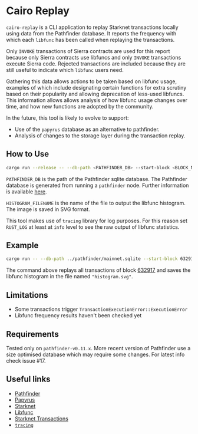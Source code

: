 # Cairo Replay

`cairo-replay` is a CLI application to replay Starknet transactions locally
using data from the Pathfinder database. It reports the frequency with which
each `libfunc` has been called when replaying the transactions.

Only `INVOKE` transactions of Sierra contracts are used for this report because
only Sierra contracts use libfuncs and only `INVOKE` transactions execute Sierra
code. Rejected transactions are included because they are still useful to
indicate which `libfunc` users need.

Gathering this data allows actions to be taken based on libfunc usage, examples
of which include designating certain functions for extra scrutiny based on their
popularity and allowing deprecation of less-used libfuncs. This information
allows allows analysis of how libfunc usage changes over time, and how new
functions are adopted by the community.

In the future, this tool is likely to evolve to support:

- Use of the `papyrus` database as an alternative to pathfinder.
- Analysis of changes to the storage layer during the transaction replay.

## How to Use

```bash
cargo run --release -- --db-path <PATHFINDER_DB> --start-block <BLOCK_NUM> --end-block <BLOCK_NUM> [--svg-out <HISTOGRAM_FILENAME>]
```

`PATHFINDER_DB` is the path of the Pathfinder sqlite database. The Pathfinder
database is generated from running a `pathfinder` node. Further information is
available
[here](https://github.com/eqlabs/pathfinder/tree/v0.11.6?tab=readme-ov-file#database-snapshots).

`HISTOGRAM_FILENAME` is the name of the file to output the libfunc histogram.
The image is saved in SVG format.

This tool makes use of `tracing` library for log purposes. For this reason set
`RUST_LOG` at least at `info` level to see the raw output of libfunc statistics.

## Example

```bash
cargo run -- --db-path ../pathfinder/mainnet.sqlite --start-block 632917 --end-block 632917 --svg-out "histogram.svg"
```

The command above replays all transactions of block
[632917](https://starkscan.co/block/632917#transactions) and saves the libfunc
histogram in the file named `"histogram.svg"`.

## Limitations

- Some transactions trigger `TransactionExecutionError::ExecutionError`
- Libfunc frequency results haven't been checked yet

## Requirements

Tested only on `pathfinder-v0.11.x`. More recent version of Pathfinder use a
size optimised database which may require some changes. For latest info check
issue #17.

## Useful links

- [Pathfinder](https://github.com/eqlabs/pathfinder)
- [Papyrus](https://github.com/starkware-libs/papyrus)
- [Starknet](https://docs.starknet.io/documentation/)
- [Libfunc](https://github.com/lambdaclass/cairo_native?tab=readme-ov-file#implemented-library-functions)
- [Starknet Transactions](https://docs.starknet.io/documentation/architecture_and_concepts/Network_Architecture/transactions/)
- [`tracing`](https://github.com/tokio-rs/tracing)
